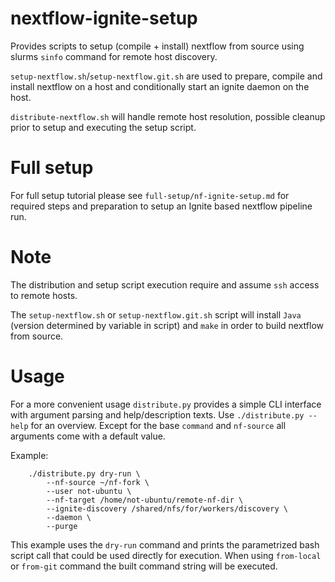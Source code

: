 # nextflow-ignite-setup

Provides scripts to setup (compile + install) nextflow from source using slurms `sinfo` command for remote host discovery.

`setup-nextflow.sh`/`setup-nextflow.git.sh` are used to prepare, compile and install nextflow on a host and conditionally start an ignite daemon on the host.

`distribute-nextflow.sh` will handle remote host resolution, possible cleanup prior to setup and executing the setup script.

# Full setup

For full setup tutorial please see `full-setup/nf-ignite-setup.md` for required steps and preparation to setup an Ignite based nextflow pipeline run.

# Note

The distribution and setup script execution require and assume `ssh` access to remote hosts.

The `setup-nextflow.sh` or `setup-nextflow.git.sh` script will install `Java` (version determined by variable in script) and `make` in order to build nextflow from source.

# Usage

For a more convenient usage `distribute.py` provides a simple CLI interface with argument parsing and help/description texts. Use `./distribute.py --help` for an overview.
Except for the base `command` and `nf-source` all arguments come with a default value.

Example:
```
    ./distribute.py dry-run \ 
        --nf-source ~/nf-fork \
        --user not-ubuntu \
        --nf-target /home/not-ubuntu/remote-nf-dir \
        --ignite-discovery /shared/nfs/for/workers/discovery \
        --daemon \
        --purge
```

This example uses the `dry-run` command and prints the parametrized bash script call that could be used directly for execution. When using `from-local` or `from-git` command the built command string will be executed. 